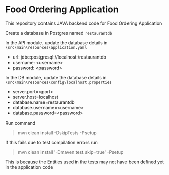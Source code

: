 # Food Ordering Application 

This repository contains JAVA backend code for Food Ordering Application

Create a database in Postgres named `restaurantdb`

In the API module, update the database details in `\src\main\resources\application.yaml`
- url: jdbc:postgresql://localhost:<port>/restaurantdb
- username: \<username\>
- password: \<password\>

In the DB module, update the database details in `\src\main\resources\config\localhost.properties`

- server.port=\<port\>
- server.host=localhost
- database.name=restaurantdb
- database.username=\<username\>
- database.password=\<password\>

Run command 
> mvn clean install -DskipTests -Psetup
 
If this fails due to test compilation errors run
> mvn clean install '-Dmaven.test.skip=true' -Psetup

This is because the Entities used in the tests may not have been defined yet in the application code
